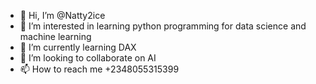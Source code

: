 - 👋 Hi, I’m @Natty2ice
- 👀 I’m interested in learning python programming for data science and machine learning
- 🌱 I’m currently learning DAX
- 💞️ I’m looking to collaborate on AI
- 📫 How to reach me +2348055315399

<!---
Natty2ice/Natty2ice is a ✨ special ✨ repository because its `README.md` (this file) appears on your GitHub profile.
You can click the Preview link to take a look at your changes.
--->
